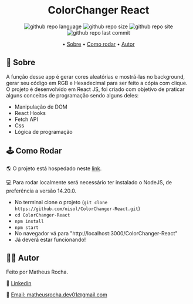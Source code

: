 <h1 align="center">ColorChanger React</h1>

<p align="center">
<img alt="github repo language" src="https://img.shields.io/github/languages/top/oisol/ColorChanger-React"/>
<img alt="github repo size" src="https://img.shields.io/github/repo-size/oisol/colorchanger-react"/>
<img alt="github repo site" src="https://img.shields.io/website?down_color=red&down_message=offline&up_color=green&up_message=online&url=https%3A%2F%2Foisol.github.io%2FColorChanger-React%2F"/>
<img alt="github repo last commit" src="https://img.shields.io/github/last-commit/oisol/colorchanger-react?color=yellow"/>
</p>

<p align="center">
 • <a href="#-sobre">Sobre</a> •
 <a href="#-como-rodar">Como rodar</a> •
 <a href="#-autor">Autor</a> 
</p>

<h2>📌 Sobre</h2>

<p>A função desse app é gerar cores aleatórias e mostrá-las no background, gerar seu código em RGB e Hexadecimal para ser feito a cópia com clique. O 
projeto é desenvolvido em React JS, foi criado com objetivo de praticar alguns conceitos de programação sendo alguns deles:<br/>
<ul>
<li>Manipulação de DOM
<li>React Hooks
<li>Fetch API
<li>Css
<li>Lógica de programação
</ul>
</p>

<h2>🕹 Como Rodar</h2>
<p>🌎 O projeto está hospedado neste <a href="https://oisol.github.io/ColorChanger-React/" target="_blank">link</a>.</p>

<p>💻 Para rodar localmente será necessário ter instalado o NodeJS, de preferência a versão 14.20.0.
<ul> 
<li> No terminal clone o projeto (<code>git clone https://github.com/oisol/ColorChanger-React.git</code>)
<li> <code>cd ColorChanger-React</code>
<li> <code>npm install</code>
<li> <code>npm start</code>
<li> No navegador vá para "http://localhost:3000/ColorChanger-React"
<li> Já deverá estar funcionando!
</ul>


<h2>👩‍💻 Autor</h2>

<p>Feito por Matheus Rocha.</p>
<p>🔎 <a href="https://www.linkedin.com/in/matheus-rocha-dev">Linkedin</a></p>
<p>📧 <a href="mailto:matheusrocha.dev01@gmail.com">Email: matheusrocha.dev01@gmail.com</a></p>


